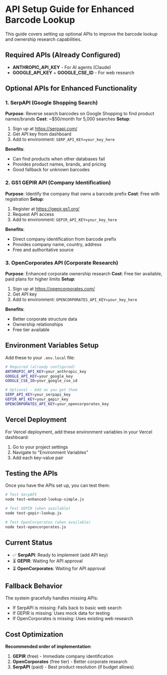 # API Setup Guide for Enhanced Barcode Lookup

This guide covers setting up optional APIs to improve the barcode lookup and ownership research capabilities.

## Required APIs (Already Configured)

- **ANTHROPIC_API_KEY** - For AI agents (Claude)
- **GOOGLE_API_KEY** + **GOOGLE_CSE_ID** - For web research

## Optional APIs for Enhanced Functionality

### 1. SerpAPI (Google Shopping Search)
**Purpose**: Reverse search barcodes on Google Shopping to find product names/brands
**Cost**: ~$50/month for 5,000 searches
**Setup**:
1. Sign up at https://serpapi.com/
2. Get API key from dashboard
3. Add to environment: `SERP_API_KEY=your_key_here`

**Benefits**:
- Can find products when other databases fail
- Provides product names, brands, and pricing
- Good fallback for unknown barcodes

### 2. GS1 GEPIR API (Company Identification)
**Purpose**: Identify the company that owns a barcode prefix
**Cost**: Free with registration
**Setup**:
1. Register at https://gepir.gs1.org/
2. Request API access
3. Add to environment: `GEPIR_API_KEY=your_key_here`

**Benefits**:
- Direct company identification from barcode prefix
- Provides company name, country, address
- Free and authoritative source

### 3. OpenCorporates API (Corporate Research)
**Purpose**: Enhanced corporate ownership research
**Cost**: Free tier available, paid plans for higher limits
**Setup**:
1. Sign up at https://opencorporates.com/
2. Get API key
3. Add to environment: `OPENCORPORATES_API_KEY=your_key_here`

**Benefits**:
- Better corporate structure data
- Ownership relationships
- Free tier available

## Environment Variables Setup

Add these to your `.env.local` file:

```bash
# Required (already configured)
ANTHROPIC_API_KEY=your_anthropic_key
GOOGLE_API_KEY=your_google_key
GOOGLE_CSE_ID=your_google_cse_id

# Optional - Add as you get them
SERP_API_KEY=your_serpapi_key
GEPIR_API_KEY=your_gepir_key
OPENCORPORATES_API_KEY=your_opencorporates_key
```

## Vercel Deployment

For Vercel deployment, add these environment variables in your Vercel dashboard:

1. Go to your project settings
2. Navigate to "Environment Variables"
3. Add each key-value pair

## Testing the APIs

Once you have the APIs set up, you can test them:

```bash
# Test SerpAPI
node test-enhanced-lookup-simple.js

# Test GEPIR (when available)
node test-gepir-lookup.js

# Test OpenCorporates (when available)
node test-opencorporates.js
```

## Current Status

- ✅ **SerpAPI**: Ready to implement (add API key)
- ⏳ **GEPIR**: Waiting for API approval
- ⏳ **OpenCorporates**: Waiting for API approval

## Fallback Behavior

The system gracefully handles missing APIs:
- If SerpAPI is missing: Falls back to basic web search
- If GEPIR is missing: Uses mock data for testing
- If OpenCorporates is missing: Uses existing web research

## Cost Optimization

**Recommended order of implementation**:
1. **GEPIR** (free) - Immediate company identification
2. **OpenCorporates** (free tier) - Better corporate research
3. **SerpAPI** (paid) - Best product resolution (if budget allows) 